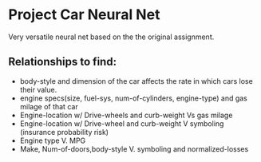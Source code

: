 # Project Car Neural Net

Very versatile neural net based on the the original assignment.

## Relationships to find:

- body-style and dimension of the car affects the rate in which cars lose their value.
- engine specs(size, fuel-sys, num-of-cylinders, engine-type) and gas milage of that car
- Engine-location w/ Drive-wheels and curb-weight Vs gas milage
- Engine-location w/ Drive-wheel and curb-weight V symboling (insurance probability risk)
- Engine type V. MPG
- Make, Num-of-doors,body-style V. symboling and normalized-losses